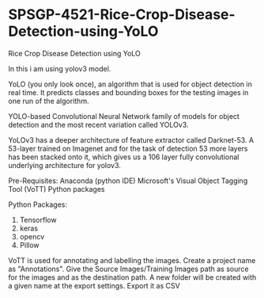# SPSGP-4521-Rice-Crop-Disease-Detection-using-YoLO
Rice Crop Disease Detection using YoLO

In this i am using yolov3 model.

YoLO (you only look once), an algorithm that is used for object detection in real time. It predicts classes and bounding boxes for the testing images in one run of the algorithm.

YOLO-based Convolutional Neural Network family of models for object detection and the most recent variation called YOLOv3.

YoLOv3 has a deeper architecture of feature extractor called Darknet-53. A 53-layer trained on Imagenet and for the task of detection 53 more layers has been stacked onto it, which gives us a 106 layer fully convolutional underlying architecture for yolov3.

Pre-Requisites:
Anaconda (python IDE)
Microsoft's Visual Object Tagging Tool (VoTT)
Python packages

Python Packages:
1. Tensorflow
2. keras
3. opencv
4. Pillow

VoTT is used for annotating and labelling the images.
Create a project name as "Annotations". Give the Source Images/Training Images path as source for the images and as the destination path. A new folder will be created with a given name at the export settings. Export it as CSV

